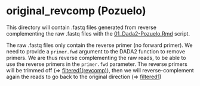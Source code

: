 # original_revcomp (Pozuelo)

This directory will contain .fastq files generated from reverse complementing the raw .fastq files with the [01_Dada2-Pozuelo.Rmd](../../../../scripts/analysis-individual/Pozuelo-2015/01_Dada2-Pozuelo.Rmd) script.

The raw .fastq files only contain the reverse primer (no forward primer). We need to provide a `primer.fwd` argument to the DADA2 function to remove primers. We are thus reverse complementing the raw reads, to be able to use the reverse primers in the `primer.fwd` parameter. The reverse primers will be trimmed off (=> [filtered1(revcomp)](../filtered1(revcomp)/)), then we will reverse-complement again the reads to go back to the original direction (=> [filtered1](../filtered1/))